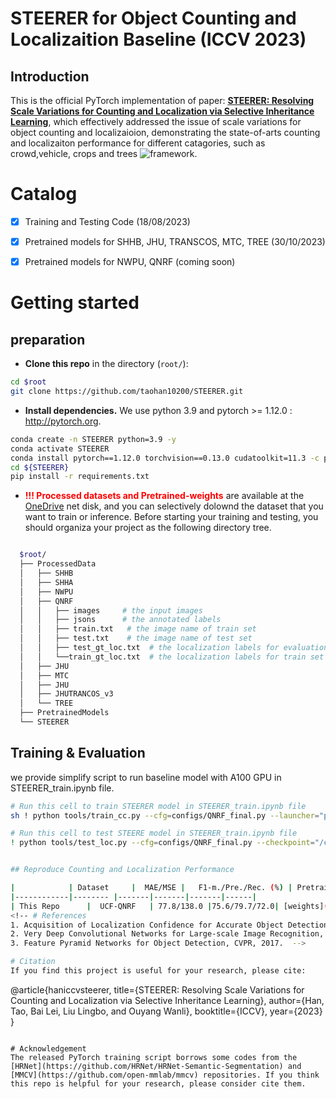# STEERER for Object Counting and Localizaition Baseline (ICCV 2023)
## Introduction
This is the official PyTorch implementation of paper: [**STEERER: Resolving Scale Variations for Counting and Localization via Selective Inheritance Learning**](https://arxiv.org/abs/2308.10468), which effectively addressed the issue of scale variations for object counting and localizaioion, demonstrating the state-of-arts counting and localizaiton performance for different catagories, such as crowd,vehicle, crops and trees ![framework](./figures/framework.png). 

# Catalog
- [x] Training and Testing Code (18/08/2023)
- [x] Pretrained models for SHHB, JHU, TRANSCOS, MTC, TREE (30/10/2023)
- [x] Pretrained models for NWPU, QNRF (coming soon)


# Getting started 

## preparation 

- **Clone this repo** in the directory (```root/```):


```bash
cd $root
git clone https://github.com/taohan10200/STEERER.git
```
- **Install dependencies.** We use python 3.9 and pytorch >= 1.12.0 : http://pytorch.org.

```bash
conda create -n STEERER python=3.9 -y
conda activate STEERER
conda install pytorch==1.12.0 torchvision==0.13.0 cudatoolkit=11.3 -c pytorch
cd ${STEERER}
pip install -r requirements.txt
```

- <span style="color:red">**!!! Processed datasets and Pretrained-weights** </span> are available at the [OneDrive](https://pjlab-my.sharepoint.cn/:f:/g/personal/hantao_dispatch_pjlab_org_cn/EpdTPZDeIhxCpR5gr46iXyYBvEC1xo8qX96FvK8geMJs6Q?e=SGfrSS) net disk,  and you can selectively dolownd the dataset that you want to train or inference. Before starting your training and testing, you should organiza your project as the following directory tree. 

````bash

  $root/
  ├── ProcessedData
  │   ├── SHHB
  │   ├── SHHA
  │   ├── NWPU
  │   ├── QNRF
  │   │   ├── images     # the input images
  │   │   ├── jsons      # the annotated labels
  │   │   ├── train.txt   # the image name of train set 
  │   │   ├── test.txt    # the image name of test set
  │   │   ├── test_gt_loc.txt  # the localization labels for evaluation
  │   │   └──train_gt_loc.txt  # the localization labels for train set (not used)
  │   ├── JHU
  │   ├── MTC
  │   ├── JHU
  │   ├── JHUTRANCOS_v3
  │   └── TREE
  ├── PretrainedModels
  └── STEERER

````

## Training & Evaluation
we provide simplify script to run baseline model with A100 GPU in STEERER_train.ipynb file.

```bash
# Run this cell to train STEERER model in STEERER_train.ipynb file
sh ! python tools/train_cc.py --cfg=configs/QNRF_final.py --launcher="pytorch"

# Run this cell to test STEERE model in STEERER_train.ipynb file
! python tools/test_loc.py --cfg=configs/QNRF_final.py --checkpoint="/content/drive/MyDrive/STEERER/STEERER/exp/QNRF/MocHRBackbone_hrnet48/QNRF_final_2024-12-09-19-22/Ep_471_mae_81.09296779289932_mse_134.13431722945182.pth" --launcher="pytorch"


## Reproduce Counting and Localization Performance

|            | Dataset     |  MAE/MSE |   F1-m./Pre./Rec. (%) | Pretraied Model | Dataset |
|------------|-------- |-------|-------|-------|------|
| This Repo      |  UCF-QNRF   | 77.8/138.0 |75.6/79.7/72.0| [weights](https://pjlab-my.sharepoint.cn/:u:/g/personal/hantao_dispatch_pjlab_org_cn/EfE8YRRrAYVBj7HbkC78yPYBPjLURl1ltKlihKhTI1Kl4g?e=yvrPDb)| [Dataset](https://pjlab-my.sharepoint.cn/:u:/g/personal/hantao_dispatch_pjlab_org_cn/Ef9E9oVtjyBEld_RYpPtqFUBfTBSy6ZgT0rqUhOMgC-X9A?e=WNn9aM)|-||
<!-- # References
1. Acquisition of Localization Confidence for Accurate Object Detection, ECCV, 2018.
2. Very Deep Convolutional Networks for Large-scale Image Recognition, arXiv, 2014.
3. Feature Pyramid Networks for Object Detection, CVPR, 2017.  -->

# Citation
If you find this project is useful for your research, please cite:

```
@article{haniccvsteerer,
  title={STEERER: Resolving Scale Variations for Counting and Localization via Selective Inheritance Learning},
  author={Han, Tao, Bai Lei, Liu Lingbo, and Ouyang  Wanli},
  booktitle={ICCV},
  year={2023}
}
```

# Acknowledgement
The released PyTorch training script borrows some codes from the [HRNet](https://github.com/HRNet/HRNet-Semantic-Segmentation) and [MMCV](https://github.com/open-mmlab/mmcv) repositories. If you think this repo is helpful for your research, please consider cite them. 
